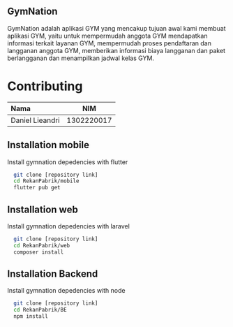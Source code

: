 
## GymNation
GymNation adalah aplikasi GYM yang mencakup tujuan awal kami membuat aplikasi GYM, yaitu untuk mempermudah anggota GYM mendapatkan informasi terkait layanan GYM, mempermudah proses pendaftaran dan langganan anggota GYM, memberikan informasi biaya langganan dan paket berlangganan dan menampilkan jadwal kelas GYM.


# Contributing


|**Nama**| **NIM** |  
|:-------|:-----------:|
|Daniel Lieandri|1302220017 |


## Installation mobile
Install gymnation depedencies with flutter

```bash
  git clone [repository link]
  cd RekanPabrik/mobile
  flutter pub get
```

## Installation web
Install gymnation depedencies with laravel

```bash
  git clone [repository link]
  cd RekanPabrik/web
  composer install
```

## Installation Backend
Install gymnation depedencies with node 

```bash
  git clone [repository link]
  cd RekanPabrik/BE
  npm install
```